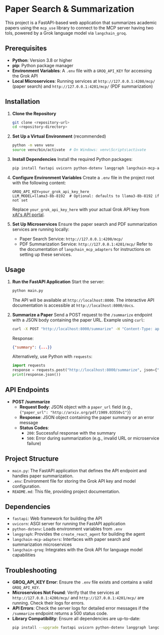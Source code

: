 # Paper Search & Summarization 

This project is a FastAPI-based web application that summarizes academic papers using the `mcp_use` library to connect to the MCP server having two tols, powered by a Grok language model via `langchain_groq`.

## Prerequisites

- **Python**: Version 3.8 or higher
- **pip**: Python package manager
- **Environment Variables**: A `.env` file with a `GROQ_API_KEY` for accessing the Grok API
- **Local Microservices**: Running services at `http://127.0.0.1:4200/mcp/` (paper search) and `http://127.0.0.1:4201/mcp/` (PDF summarization)

## Installation

1. **Clone the Repository**
   ```bash
   git clone <repository-url>
   cd <repository-directory>
   ```

2. **Set Up a Virtual Environment** (recommended)
   ```bash
   python -m venv venv
   source venv/bin/activate  # On Windows: venv\Scripts\activate
   ```

3. **Install Dependencies**
   Install the required Python packages:
   ```bash
   pip install fastapi uvicorn python-dotenv langgraph langchain-mcp-adapters langchain-groq
   ```

4. **Configure Environment Variables**
   Create a `.env` file in the project root with the following content:
   ```plaintext
   GROQ_API_KEY=your_grok_api_key_here
   LLM_MODEL=llama3-8b-8192  # Optional: defaults to llama3-8b-8192 if not set
   ```
   Replace `your_grok_api_key_here` with your actual Grok API key from [xAI's API portal](https://x.ai/api).

5. **Set Up Microservices**
   Ensure the paper search and PDF summarization services are running locally:
   - Paper Search Service: `http://127.0.0.1:4200/mcp/`
   - PDF Summarization Service: `http://127.0.0.1:4201/mcp/`
   Refer to the documentation of `langchain_mcp_adapters` for instructions on setting up these services.

## Usage

1. **Run the FastAPI Application**
   Start the server:
   ```bash
   python main.py
   ```
   The API will be available at `http://localhost:8000`. The interactive API documentation is accessible at `http://localhost:8000/docs`.

2. **Summarize a Paper**
   Send a POST request to the `/summarize` endpoint with a JSON body containing the paper URL. Example using `curl`:
   ```bash
   curl -X POST "http://localhost:8000/summarize" -H "Content-Type: application/json" -d '{"paper_url": "http://arxiv.org/pdf/1909.03550v1"}'
   ```
   Response:
   ```json
   {"summary": {...}}
   ```

   Alternatively, use Python with `requests`:
   ```python
   import requests
   response = requests.post("http://localhost:8000/summarize", json={"paper_url": "http://arxiv.org/pdf/1909.03550v1"})
   print(response.json())
   ```

## API Endpoints

- **POST /summarize**
  - **Request Body**: JSON object with a `paper_url` field (e.g., `{"paper_url": "http://arxiv.org/pdf/1909.03550v1"}`)
  - **Response**: JSON object containing the paper summary or an error message
  - **Status Codes**:
    - `200`: Successful response with the summary
    - `500`: Error during summarization (e.g., invalid URL or microservice failure)

## Project Structure

- `main.py`: The FastAPI application that defines the API endpoint and handles paper summarization.
- `.env`: Environment file for storing the Grok API key and model configuration.
- `README.md`: This file, providing project documentation.

## Dependencies

- `fastapi`: Web framework for building the API
- `uvicorn`: ASGI server for running the FastAPI application
- `python-dotenv`: Loads environment variables from `.env`
- `langgraph`: Provides the `create_react_agent` for building the agent
- `langchain-mcp-adapters`: Interfaces with paper search and summarization microservices
- `langchain-groq`: Integrates with the Grok API for language model capabilities

## Troubleshooting

- **GROQ_API_KEY Error**: Ensure the `.env` file exists and contains a valid `GROQ_API_KEY`.
- **Microservices Not Found**: Verify that the services at `http://127.0.0.1:4200/mcp/` and `http://127.0.0.1:4201/mcp/` are running. Check their logs for errors.
- **API Errors**: Check the server logs for detailed error messages if the `/summarize` endpoint returns a 500 status code.
- **Library Compatibility**: Ensure all dependencies are up-to-date:
  ```bash
  pip install --upgrade fastapi uvicorn python-dotenv langgraph langchain-mcp-adapters langchain-groq
  ```
